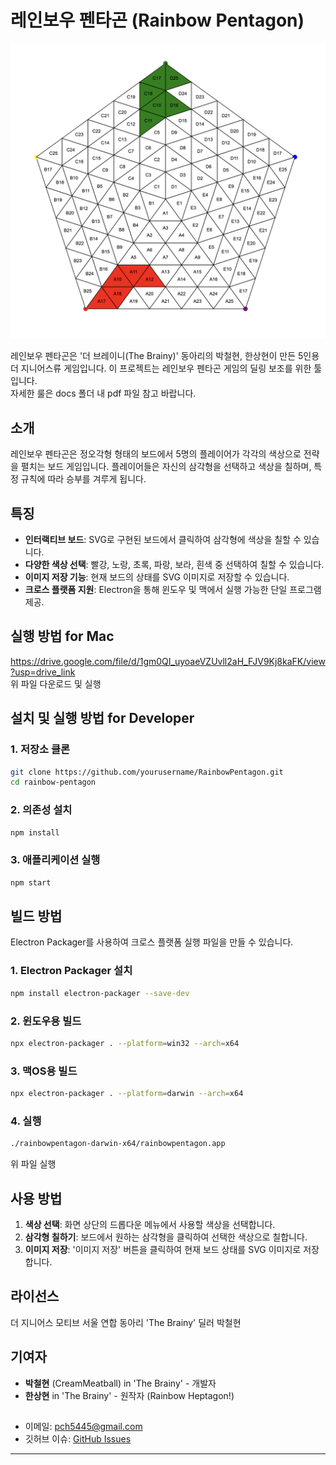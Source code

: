 # 레인보우 펜타곤 (Rainbow Pentagon)

![alt text](image.png)

레인보우 펜타곤은 '더 브레이니(The Brainy)' 동아리의 박철현, 한상현이 만든 5인용 더 지니어스류 게임입니다. 이 프로젝트는 레인보우 펜타곤 게임의 딜링 보조를 위한 툴입니다.  
자세한 룰은 docs 폴더 내 pdf 파일 참고 바랍니다.  

## 소개

레인보우 펜타곤은 정오각형 형태의 보드에서 5명의 플레이어가 각각의 색상으로 전략을 펼치는 보드 게임입니다. 플레이어들은 자신의 삼각형을 선택하고 색상을 칠하며, 특정 규칙에 따라 승부를 겨루게 됩니다.  

## 특징

- **인터랙티브 보드**: SVG로 구현된 보드에서 클릭하여 삼각형에 색상을 칠할 수 있습니다.  
- **다양한 색상 선택**: 빨강, 노랑, 초록, 파랑, 보라, 흰색 중 선택하여 칠할 수 있습니다.  
- **이미지 저장 기능**: 현재 보드의 상태를 SVG 이미지로 저장할 수 있습니다.  
- **크로스 플랫폼 지원**: Electron을 통해 윈도우 및 맥에서 실행 가능한 단일 프로그램 제공.  

## 실행 방법 for Mac
https://drive.google.com/file/d/1gm0QI_uyoaeVZUvll2aH_FJV9Kj8kaFK/view?usp=drive_link  
위 파일 다운로드 및 실행

## 설치 및 실행 방법 for Developer

### 1. 저장소 클론

```bash
git clone https://github.com/yourusername/RainbowPentagon.git
cd rainbow-pentagon
```

### 2. 의존성 설치

```bash
npm install
```

### 3. 애플리케이션 실행

```bash
npm start
```

## 빌드 방법

Electron Packager를 사용하여 크로스 플랫폼 실행 파일을 만들 수 있습니다.  

### 1. Electron Packager 설치

```bash
npm install electron-packager --save-dev
```

### 2. 윈도우용 빌드

```bash
npx electron-packager . --platform=win32 --arch=x64
```

### 3. 맥OS용 빌드

```bash
npx electron-packager . --platform=darwin --arch=x64
```

### 4. 실행

```bash
./rainbowpentagon-darwin-x64/rainbowpentagon.app  
```
위 파일 실행

## 사용 방법

1. **색상 선택**: 화면 상단의 드롭다운 메뉴에서 사용할 색상을 선택합니다.  
2. **삼각형 칠하기**: 보드에서 원하는 삼각형을 클릭하여 선택한 색상으로 칠합니다.  
3. **이미지 저장**: '이미지 저장' 버튼을 클릭하여 현재 보드 상태를 SVG 이미지로 저장합니다.  

## 라이선스

더 지니어스 모티브 서울 연합 동아리 'The Brainy' 딜러 박철현  

## 기여자

- **박철현** (CreamMeatball) in 'The Brainy' - 개발자  
- **한상현** in 'The Brainy' - 원작자 (Rainbow Heptagon!)  

##



- 이메일: pch5445@gmail.com  
- 깃허브 이슈: [GitHub Issues](https://github.com/CreamMeatball/RainbowPentagon/issues)  

---